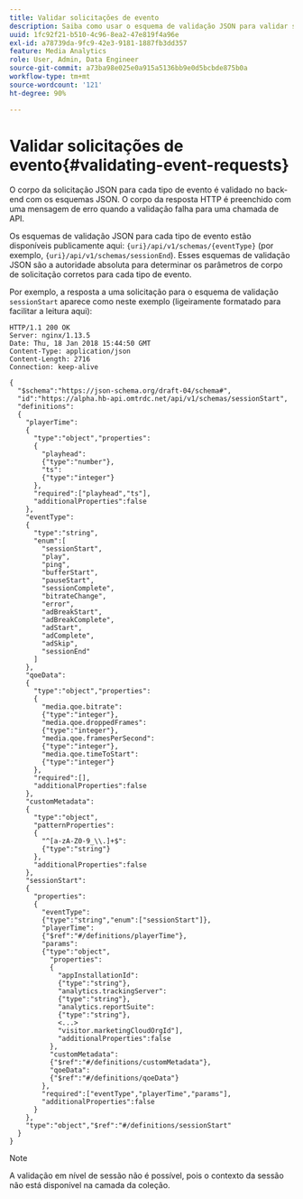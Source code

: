 ```yaml
---
title: Validar solicitações de evento
description: Saiba como usar o esquema de validação JSON para validar solicitações de evento.
uuid: 1fc92f21-b510-4c96-8ea2-47e819f4a96e
exl-id: a78739da-9fc9-42e3-9181-1887fb3dd357
feature: Media Analytics
role: User, Admin, Data Engineer
source-git-commit: a73ba98e025e0a915a5136bb9e0d5bcbde875b0a
workflow-type: tm+mt
source-wordcount: '121'
ht-degree: 90%

---
```


# Validar solicitações de evento{#validating-event-requests}

O corpo da solicitação JSON para cada tipo de evento é validado no back-end com os esquemas JSON. O corpo da resposta HTTP é preenchido com uma mensagem de erro quando a validação falha para uma chamada de API.

Os esquemas de validação JSON para cada tipo de evento estão disponíveis publicamente aqui: `{uri}/api/v1/schemas/{eventType}` (por exemplo, `{uri}/api/v1/schemas/sessionEnd`). Esses esquemas de validação JSON são a autoridade absoluta para determinar os parâmetros de corpo de solicitação corretos para cada tipo de evento.

Por exemplo, a resposta a uma solicitação para o esquema de validação `sessionStart` aparece como neste exemplo (ligeiramente formatado para facilitar a leitura aqui):

```
HTTP/1.1 200 OK
Server: nginx/1.13.5
Date: Thu, 18 Jan 2018 15:44:50 GMT
Content-Type: application/json
Content-Length: 2716
Connection: keep-alive

{
  "$schema":"https://json-schema.org/draft-04/schema#",
  "id":"https://alpha.hb-api.omtrdc.net/api/v1/schemas/sessionStart",
  "definitions":
  {
    "playerTime":
    {
      "type":"object","properties":
      {
        "playhead":
        {"type":"number"},
        "ts":
        {"type":"integer"}
      },
      "required":["playhead","ts"],
      "additionalProperties":false
    },
    "eventType":
    {
      "type":"string",
      "enum":[
        "sessionStart",
        "play",
        "ping",
        "bufferStart",
        "pauseStart",
        "sessionComplete",
        "bitrateChange",
        "error",
        "adBreakStart",
        "adBreakComplete",
        "adStart",
        "adComplete",
        "adSkip",
        "sessionEnd"
      ]
    },
    "qoeData":
    {
      "type":"object","properties":
      {
        "media.qoe.bitrate":
        {"type":"integer"},
        "media.qoe.droppedFrames":
        {"type":"integer"},
        "media.qoe.framesPerSecond":
        {"type":"integer"},
        "media.qoe.timeToStart":
        {"type":"integer"}
      },
      "required":[],
      "additionalProperties":false
    },
    "customMetadata":
    {
      "type":"object",
      "patternProperties":
      {
        "^[a-zA-Z0-9_\\.]+$":
        {"type":"string"}
      },
      "additionalProperties":false
    },
    "sessionStart":
    {
      "properties":
      {
        "eventType":
        {"type":"string","enum":["sessionStart"]},
        "playerTime":
        {"$ref":"#/definitions/playerTime"},
        "params":
        {"type":"object",
          "properties":
          {
            "appInstallationId":
            {"type":"string"},
            "analytics.trackingServer":
            {"type":"string"},
            "analytics.reportSuite":
            {"type":"string"},
            <...>
            "visitor.marketingCloudOrgId"],
            "additionalProperties":false
          },
          "customMetadata":
          {"$ref":"#/definitions/customMetadata"},
          "qoeData":
          {"$ref":"#/definitions/qoeData"}
        },
        "required":["eventType","playerTime","params"],
        "additionalProperties":false
      }
    },
    "type":"object","$ref":"#/definitions/sessionStart"
  }
}
```

>[!NOTE]
>
>A validação em nível de sessão não é possível, pois o contexto da sessão não está disponível na camada da coleção.
